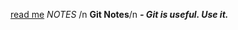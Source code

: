 [read me](https://github.com/Kimball-Peterson/startup/blob/main/README.md)
*NOTES* /n
**Git Notes**/n
***- Git is useful. Use it.***
